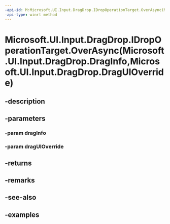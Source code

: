 ```yaml
---
-api-id: M:Microsoft.UI.Input.DragDrop.IDropOperationTarget.OverAsync(Microsoft.UI.Input.DragDrop.DragInfo,Microsoft.UI.Input.DragDrop.DragUIOverride)
-api-type: winrt method
---
```


# Microsoft.UI.Input.DragDrop.IDropOperationTarget.OverAsync(Microsoft.UI.Input.DragDrop.DragInfo,Microsoft.UI.Input.DragDrop.DragUIOverride)

<!--
public Windows.Foundation.IAsyncOperation<Windows.ApplicationModel.DataTransfer.DataPackageOperation> OverAsync (Microsoft.UI.Input.DragDrop.DragInfo dragInfo, Microsoft.UI.Input.DragDrop.DragUIOverride dragUIOverride);
-->


## -description

## -parameters

### -param dragInfo

### -param dragUIOverride

## -returns

## -remarks

## -see-also

## -examples



